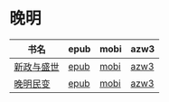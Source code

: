 # 晚明

| 书名 | epub | mobi | azw3 |
| --- | --- | --- | --- |
| [新政与盛世](http://ct.dalanmei.com/f/31084289-571805071-e4867d) | [epub](http://ct.dalanmei.com/f/31084289-571805071-e4867d) | [mobi](http://ct.dalanmei.com/f/31084289-571536876-546701) | [azw3](http://ct.dalanmei.com/f/31084289-572195601-7c06f7) |
| [晚明民变](http://ct.dalanmei.com/f/31084289-571736833-5f826b) | [epub](http://ct.dalanmei.com/f/31084289-571736833-5f826b) | [mobi](http://ct.dalanmei.com/f/31084289-571581758-c659ac) | [azw3](http://ct.dalanmei.com/f/31084289-571861166-ddc898) |
